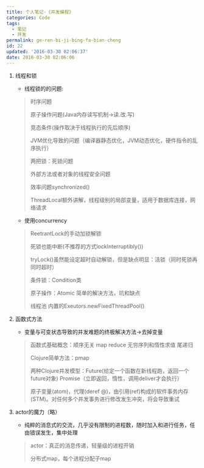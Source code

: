 ```yaml
---
title: 个人笔记-《并发编程》
categories: Code
tags:
  - 笔记
  - 并发
permalink: ge-ren-bi-ji-bing-fa-bian-cheng
id: 22
updated: '2016-03-30 02:06:37'
date: 2016-03-30 02:06:06
---
```


1.  线程和锁
    
    *   线程锁的的问题:
    
    > 时序问题
    > 
    > 原子操作问题(Java内存读写机制->读.改.写)
    > 
    > 竞态条件(操作取决于线程执行的先后顺序)
    > 
    > JVM优化导致的问题（编译器静态优化，JVM动态优化，硬件指令的乱序执行）
    > 
    > 两把锁：死锁问题
    > 
    > 外部方法或者对象的线程安全问题
    > 
    > 效率问题synchronized()
    > 
    > ThreadLocal额外讲解，线程级别的局部变量，适用于数据库连接，网络请求
    
    *   使用concurrency
    
    > ReetrantLock的手动加锁解锁
    > 
    > 死锁也能中断(不推荐的方式lockInterruptibly())
    > 
    > tryLock()虽然能设定超时自动解锁，但是缺点明显：活锁（同时死锁再同时超时）
    > 
    > 条件锁：Condition类
    > 
    > 原子操作：Atomic 简单的解决方法，坑和缺点
    > 
    > 线程池 内置的Exeutors.newFixedThreadPool()

2.  函数式方法
    
    *   变量与可变状态导致的并发难题的终极解决方法->去掉变量
    
    > 函数式基础概念：顺序无关 map reduce 无穷序列和惰性求值 尾递归
    > 
    > Clojure简单方法：pmap
    > 
    > 两种Clojure并发模型：Future(给定一个函数在新线程跑，返回一个future对象) Promise（立即返回，惰性，调用deliver才会执行）
    > 
    > 原子变量(atom)，代理(deref @)，由引用(ref)构成的软件事务内存(STM)。对任何多个并发事务进行修改发生冲突，将会导致重试

3.  actor的魔力（略）
    
    *   纯粹的消息式的交流，几乎没有限制的进程数，随时加入和进行任务，任由错误发生，集中处理
    
    > actor：真正的消息传递，轻量级的进程开销
    > 
    > 分布式map，每个进程分配子map